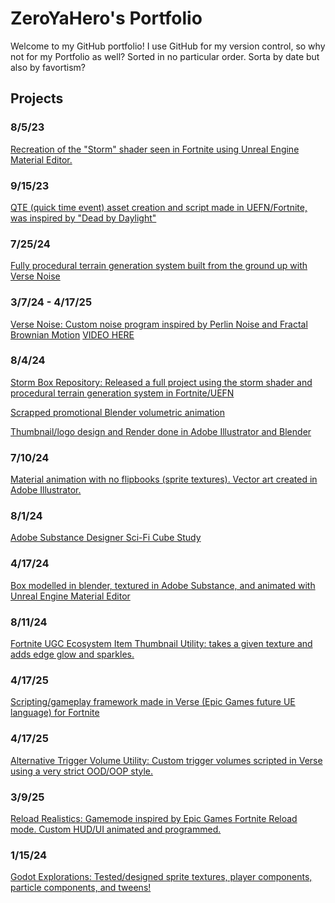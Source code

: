 # ZeroYaHero's Portfolio
Welcome to my GitHub portfolio!
I use GitHub for my version control, so why not for my Portfolio as well?
Sorted in no particular order. Sorta by date but also by favortism?

## Projects
### 8/5/23
[Recreation of the "Storm" shader seen in Fortnite using Unreal Engine Material Editor.](https://x.com/ZeroYaHero/status/1687967828215754753)
### 9/15/23
[QTE (quick time event) asset creation and script made in UEFN/Fortnite, was inspired by "Dead by Daylight"](https://x.com/ZeroYaHero/status/1735732924182327667)
### 7/25/24
[Fully procedural terrain generation system built from the ground up with Verse Noise](https://x.com/ZeroYaHero/status/1816518781092659348)
### 3/7/24 - 4/17/25
[Verse Noise: Custom noise program inspired by Perlin Noise and Fractal Brownian Motion](https://gist.github.com/ZeroYaHero/63499397e40025fe061cd8c3d7f55397)
[VIDEO HERE](https://x.com/ZeroYaHero/status/1765820934768771317)
### 8/4/24
[Storm Box Repository: Released a full project using the storm shader and procedural terrain generation system in Fortnite/UEFN](https://github.com/ZeroYaHero/StormBox) 

[Scrapped promotional Blender volumetric animation](https://x.com/ZeroYaHero/status/1695507653219504340)

[Thumbnail/logo design and Render done in Adobe Illustrator and Blender](https://x.com/ZeroYaHero/status/1820099148542034383)
### 7/10/24
[Material animation with no flipbooks (sprite textures). Vector art created in Adobe Illustrator.](https://x.com/ZeroYaHero/status/1811214016997454189)
### 8/1/24
[Adobe Substance Designer Sci-Fi Cube Study](https://x.com/ZeroYaHero/status/1819143137819820472)
### 4/17/24
[Box modelled in blender, textured in Adobe Substance, and animated with Unreal Engine Material Editor](https://x.com/ZeroYaHero/status/1913019372379025675)
### 8/11/24
[Fortnite UGC Ecosystem Item Thumbnail Utility: takes a given texture and adds edge glow and sparkles.](https://x.com/ZeroYaHero/status/1822694817567998083)
### 4/17/25
[Scripting/gameplay framework made in Verse (Epic Games future UE language) for Fortnite](https://gist.github.com/ZeroYaHero/d0f17197e4f0a5a72bc1bf53e28c9860)
### 4/17/25
[Alternative Trigger Volume Utility: Custom trigger volumes scripted in Verse using a very strict OOD/OOP style.](https://github.com/ZeroYaHero/VerseVolumes)
### 3/9/25
[Reload Realistics: Gamemode inspired by Epic Games Fortnite Reload mode. Custom HUD/UI animated and programmed.](https://x.com/ZeroYaHero/status/1898818115091538321)
### 1/15/24
[Godot Explorations: Tested/designed sprite textures, player components, particle components, and tweens!](https://x.com/ZeroYaHero/status/1747096356622139514)

